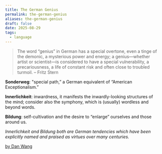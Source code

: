 ```yaml
---
title: The German Genius
permalink: the-german-genius
aliases: the-german-genius
draft: false
date: 2025-08-29
tags:
  - language
---
```


> The word “genius” in German has a special overtone, even a tinge of the demonic, a mysterious power and energy; a genius—whether artist or scientist—is considered to have a special vulnerability, a precariousness, a life of constant risk and often close to troubled turmoil. – Fritz Stern

**Sonderweg**: "special path,” a German equivalent of “American Exceptionalism.”  

**Innerlichkeit**: inwardness, it manifests the inwardly-looking structures of the mind; consider also the symphony, which is (usually) wordless and beyond words.

**Bildung**: self-cultivation and the desire to “enlarge” ourselves and those around us.   

*Innerlichkeit and Bildung both are German tendencies which have been explicitly named and praised as virtues over many centuries.*

[by Dan Wang](https://danwang.co/intellectual-history-of-germany/)